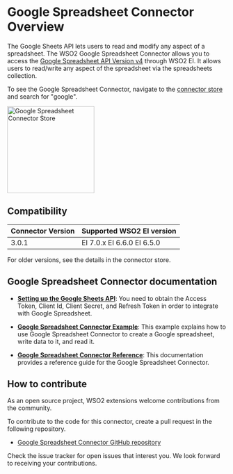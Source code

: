 # Google Spreadsheet Connector Overview

The Google Sheets API lets users to read and modify any aspect of a spreadsheet. The WSO2 Google Spreadsheet Connector allows you to access the [Google Spreadsheet API Version v4](https://developers.google.com/sheets/api/guides/concepts) through WSO2 EI. It allows users to read/write any aspect of the spreadsheet via the spreadsheets collection.

To see the Google Spreadsheet Connector, navigate to the [connector store](https://store.wso2.com/store/assets/esbconnector/list) and search for "google".

<img src="../../../../assets/img/connectors/google-spreadsheet-store.png" title="Google Spreadsheet Connector Store" width="200" alt="Google Spreadsheet Connector Store"/>

## Compatibility

| Connector Version | Supported WSO2 EI version |
| ------------- |-------------|
| 3.0.1    | EI 7.0.x EI 6.6.0 EI 6.5.0 |

For older versions, see the details in the connector store.

## Google Spreadsheet Connector documentation

* **[Setting up the Google Sheets API](get-credentials-for-google-spreadsheet.md)**: You need to obtain the Access Token, Client Id, Client Secret, and Refresh Token in order to integrate with Google Spreadsheet. 

* **[Google Spreadsheet Connector Example](google-spreadsheet-connector-example.md)**: This example explains how to use Google Spreadsheet Connector to create a Google spreadsheet, write data to it, and read it. 

* **[Google Spreadsheet Connector Reference](google-spreadsheet-connector-config.md)**: This documentation provides a reference guide for the Google Spreadsheet Connector.

## How to contribute

As an open source project, WSO2 extensions welcome contributions from the community. 

To contribute to the code for this connector, create a pull request in the following repository. 

* [Google Spreadsheet Connector GitHub repository](https://github.com/wso2-extensions/esb-connector-googlespreadsheet)

Check the issue tracker for open issues that interest you. We look forward to receiving your contributions.
